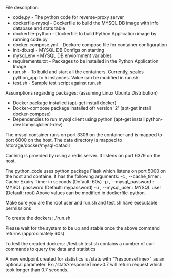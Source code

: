 File description:

- code.py - The python code for reverse-proxy server
- dockerfile-mysql - Dockerfile to build the MYSQL DB image with info database and stats table
- dockerfile-python - Dockerfile to build Python Application image by running code.py
- docker-compose.yml - Dockore compose file for container configuration
- init-db.sql - MYSQL DB Configs on starting
- mysql_env - MYSQL DB enviornment variables
- requirements.txt - Packages to be installed in the Python Application Image
- run.sh - To build and start all the containers. Currently, scales python_app to 5 instances. Value can be modified in run.sh.
- test.sh - Sample test script against run.sh

Assumptions regarding packages: (assuming Linux Ubuntu Distribution)

- Docker package installed (apt-get install docker)
- Docker-compose package installed ofr version '2' (apt-get install docker-compose)
- Dependencies to run mysql client using python (apt-get install python-dev libmysqlclient-dev)

The mysql container runs on port 3306 on the container and is mapped to port 6000 on the host. The data directory is mapped to /storage/docker/mysql-datadir

Caching is provided by using a redis server. It listens on port 6379 on the host.

The python_code uses python package Flask which listens on port 5000 on the host and containe. It has the following arguments:
  -c , --cache_timer    : Cache Expiry Timer in seconds (Default: 60s)
  -p , --mysql_password : MYSQL password (Default: mypassword)
  -u , --mysql_user     : MYSQL user (Default: root)
Above values can be modified in dockerfile-python.

Make sure you are the root user and run.sh and test.sh have executable permissions

To create the dockers: ./run.sh

Please wait for the system to be up and stable once the above command returns (approximately 60s)

To test the created dockers: ./test.sh
test.sh contains a number of curl commands to query the data and statistics

A new endpoint created for statistics is /stats with "?responseTime><time in sec>" as an optional parameter.
Ex: /stats?responseTime>0.7 will return request which took longer than 0.7 seconds.


